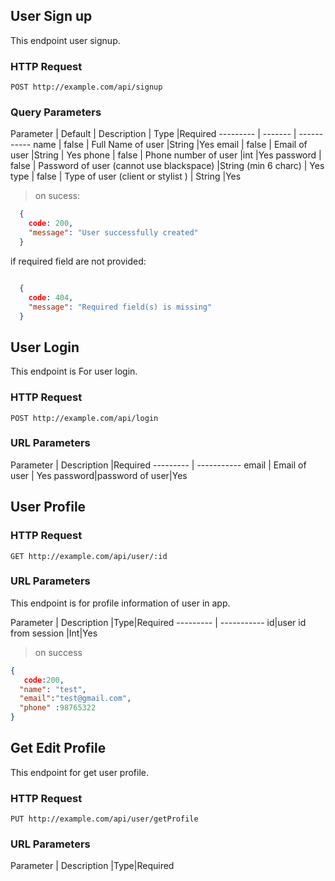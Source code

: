 ## User Sign up

This endpoint user signup.

### HTTP Request

`POST http://example.com/api/signup`


### Query Parameters

Parameter | Default | Description | Type |Required
--------- | ------- | -----------
name | false | Full Name of user |String |Yes
email | false | Email of user |String | Yes
phone | false | Phone number of user |int |Yes
password | false | Password of user (cannot use blackspace) |String (min 6 charc) | Yes
type   | false | Type of user (client or stylist ) | String |Yes


> on sucess:

```json
  {
    code: 200,
    "message": "User successfully created"
  }
```

if required field are not provided:

```json

  {
    code: 404,
    "message": "Required field(s) is missing"
  }
```


## User Login

This endpoint is For user login.


### HTTP Request

`POST http://example.com/api/login`

### URL Parameters

Parameter | Description |Required
--------- | -----------
email | Email of user | Yes
password|password of user|Yes


## User Profile


### HTTP Request

`GET http://example.com/api/user/:id`

### URL Parameters

This endpoint is for profile information of user in app.


Parameter | Description |Type|Required
--------- | -----------
id|user id from session |Int|Yes



> on success

```json
{
   code:200,
  "name": "test",
  "email":"test@gmail.com",
  "phone" :98765322
}
```


## Get Edit Profile

This endpoint for get user profile.

### HTTP Request

`PUT http://example.com/api/user/getProfile`

### URL Parameters

Parameter | Description |Type|Required

